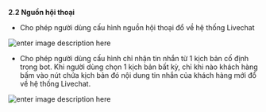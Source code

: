 
**2.2 Nguồn hội thoại**

- Cho phép người dùng cấu hình nguồn  hội thoại đổ về hệ thống Livechat

![enter image description here](https://chatbizfly.mediacdn.vn/2022/06/30/chatbot/img_51jpg1656581247.jpg)

- Cho phép người dùng cấu hình chỉ nhận tin nhắn từ 1 kịch bản cố định trong bot. Khi người dùng chọn 1 kịch bản bất kỳ, chỉ khi nào khách hàng bấm vào nút chứa kịch bản đó nội dung tin nhắn của khách hàng mới đổ về hệ thống Livechat.

![enter image description here](https://chatbizfly.mediacdn.vn/2022/06/30/chatbot/img_52jpg1656583870.jpg)


